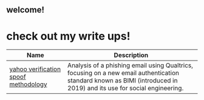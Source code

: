 ## welcome!
# check out my write ups!

| Name                                                                 | Description                                                                                   |
|----------------------------------------------------------------------|-----------------------------------------------------------------------------------------------|
| [yahoo verification spoof methodology](https://gist.github.com/harborseals/e1be010099fa3283e1ec61b0b8ba4902) | Analysis of a phishing email using Qualtrics, focusing on a new email authentication standard known as BIMI (introduced in 2019) and its use for social engineering.|